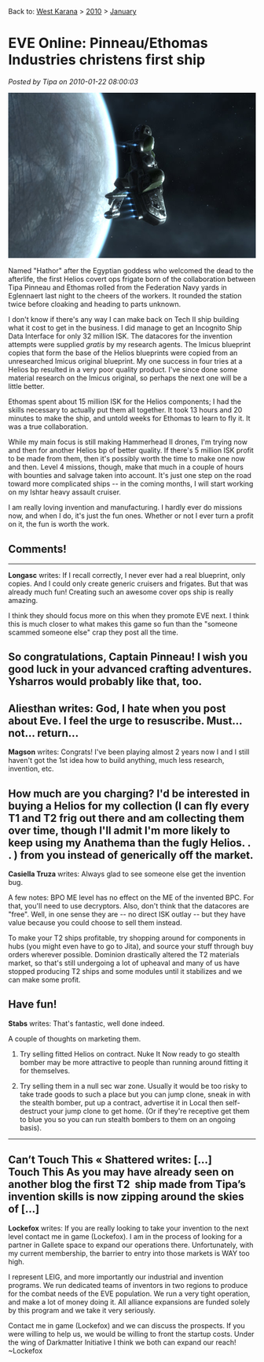 Back to: [West Karana](/posts/westkarana.md) > [2010](/posts/2010/westkarana.md) > [January](./westkarana.md)
# EVE Online: Pinneau/Ethomas Industries christens first ship

*Posted by Tipa on 2010-01-22 08:00:03*

![](../../../uploads/2010/01/ExeFile-2010-01-21-22-54-40-78.jpg "The Helios on its maiden voyage")

Named "Hathor" after the Egyptian goddess who welcomed the dead to the afterlife, the first Helios covert ops frigate born of the collaboration between Tipa Pinneau and Ethomas rolled from the Federation Navy yards in Eglennaert last night to the cheers of the workers. It rounded the station twice before cloaking and heading to parts unknown.

I don't know if there's any way I can make back on Tech II ship building what it cost to get in the business. I did manage to get an Incognito Ship Data Interface for only 32 million ISK. The datacores for the invention attempts were supplied *gratis* by my research agents. The Imicus blueprint copies that form the base of the Helios blueprints were copied from an unresearched Imicus original blueprint. My one success in four tries at a Helios bp resulted in a very poor quality product. I've since done some material research on the Imicus original, so perhaps the next one will be a little better.

Ethomas spent about 15 million ISK for the Helios components; I had the skills necessary to actually put them all together. It took 13 hours and 20 minutes to make the ship, and untold weeks for Ethomas to learn to fly it. It was a true collaboration.

While my main focus is still making Hammerhead II drones, I'm trying now and then for another Helios bp of better quality. If there's 5 million ISK profit to be made from them, then it's possibly worth the time to make one now and then. Level 4 missions, though, make that much in a couple of hours with bounties and salvage taken into account. It's just one step on the road toward more complicated ships -- in the coming months, I will start working on my Ishtar heavy assault cruiser.

I am really loving invention and manufacturing. I hardly ever do missions now, and when I do, it's just the fun ones. Whether or not I ever turn a profit on it, the fun is worth the work.

## Comments!
---
**Longasc** writes: If I recall correctly, I never ever had a real blueprint, only copies. And I could only create generic cruisers and frigates. But that was already much fun! Creating such an awesome cover ops ship is really amazing.

I think they should focus more on this when they promote EVE next. I think this is much closer to what makes this game so fun than the "someone scammed someone else" crap they post all the time.

So congratulations, Captain Pinneau! I wish you good luck in your advanced crafting adventures. Ysharros would probably like that, too.
---
**Aliesthan** writes: God, I hate when you post about Eve. I feel the urge to resuscribe. Must... not... return...
---
**Magson** writes: Congrats! I've been playing almost 2 years now I and I still haven't got the 1st idea how to build anything, much less research, invention, etc.

How much are you charging? I'd be interested in buying a Helios for my collection (I can fly every T1 and T2 frig out there and am collecting them over time, though I'll admit I'm more likely to keep using my Anathema than the fugly Helios. . . ) from you instead of generically off the market.
---
**Casiella Truza** writes: Always glad to see someone else get the invention bug.

A few notes: BPO ME level has no effect on the ME of the invented BPC. For that, you'll need to use decryptors. Also, don't think that the datacores are "free". Well, in one sense they are -- no direct ISK outlay -- but they have value because you could choose to sell them instead.

To make your T2 ships profitable, try shopping around for components in hubs (you might even have to go to Jita), and source your stuff through buy orders wherever possible. Dominion drastically altered the T2 materials market, so that's still undergoing a lot of upheaval and many of us have stopped producing T2 ships and some modules until it stabilizes and we can make some profit.

Have fun!
---
**Stabs** writes: That's fantastic, well done indeed.

A couple of thoughts on marketing them.

1) Try selling fitted Helios on contract. Nuke It Now ready to go stealth bomber may be more attractive to people than running around fitting it for themselves.

2) Try selling them in a null sec war zone. Usually it would be too risky to take trade goods to such a place but you can jump clone, sneak in with the stealth bomber, put up a contract, advertise it in Local then self-destruct your jump clone to get home. (Or if they're receptive get them to blue you so you can run stealth bombers to them on an ongoing basis).
---
**Can&#8217;t Touch This &laquo; Shattered** writes: [...] Touch This As you may have already seen on another blog the first T2  ship made from Tipa’s invention skills is now zipping around the skies of [...]
---
**Lockefox** writes: If you are really looking to take your invention to the next level contact me in game (Lockefox). I am in the process of looking for a partner in Gallete space to expand our operations there. Unfortunately, with my current membership, the barrier to entry into those markets is WAY too high. 

I represent LEIG, and more importantly our industrial and invention programs. We run dedicated teams of inventors in two regions to produce for the combat needs of the EVE population. We run a very tight operation, and make a lot of money doing it. All alliance expansions are funded solely by this program and we take it very seriously.

Contact me in game (Lockefox) and we can discuss the prospects. If you were willing to help us, we would be willing to front the startup costs. Under the wing of Darkmatter Initiative I think we both can expand our reach!
~Lockefox
